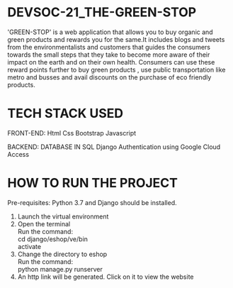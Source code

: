 # DEVSOC-21_THE-GREEN-STOP
'GREEN-STOP' is a web application that allows you to buy organic and green products and rewards you for the same.It  includes blogs and tweets from the environmentalists and customers that guides the consumers towards the small steps that they take to  become more aware of their impact on the earth and on their own health.
Consumers can use these reward  points further to buy green products , use public transportation like metro and busses and avail discounts on the purchase of eco friendly products.
 # TECH STACK USED 
FRONT-END:
Html
Css
Bootstrap
Javascript

BACKEND:
DATABASE IN SQL
Django
Authentication using Google Cloud Access

# HOW TO RUN THE PROJECT
Pre-requisites:
Python 3.7 and Django should be installed.

1. Launch the virtual environment 
2. Open the terminal<br />
   Run the command: <br />
   cd django/eshop/ve/bin<br />
   activate<br />
3. Change the directory to eshop<br />
   Run the command:   <br />
   python manage.py runserver<br />
4. An http link will be generated. Click on it to view the website
